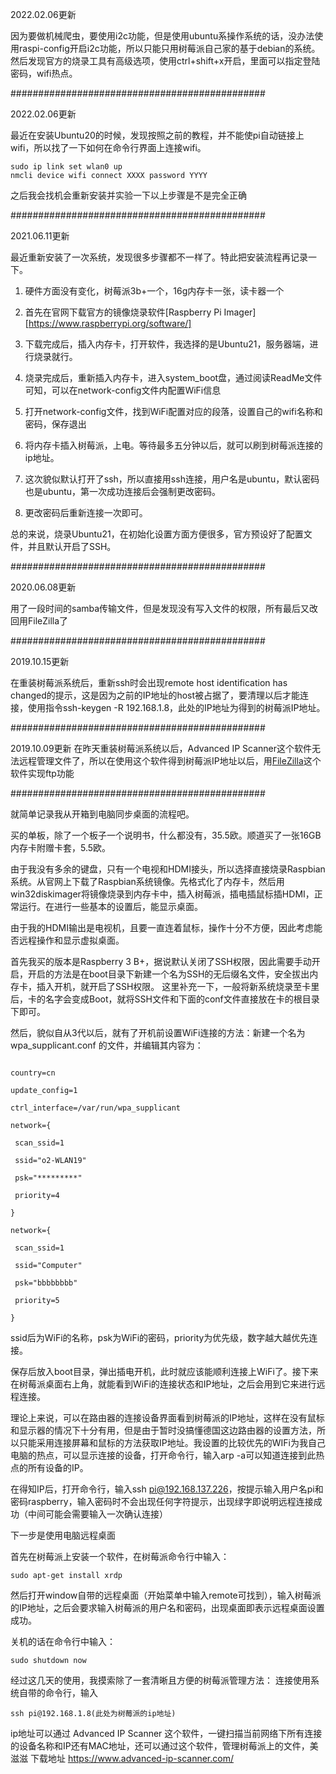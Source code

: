 

2022.02.06更新

因为要做机械爬虫，要使用i2c功能，但是使用ubuntu系操作系统的话，没办法使用raspi-config开启i2c功能，所以只能只用树莓派自己家的基于debian的系统。然后发现官方的烧录工具有高级选项，使用ctrl+shift+x开启，里面可以指定登陆密码，wifi热点。

##############################################

2022.02.06更新

最近在安装Ubuntu20的时候，发现按照之前的教程，并不能使pi自动链接上wifi，所以找了一下如何在命令行界面上连接wifi。

```
sudo ip link set wlan0 up
nmcli device wifi connect XXXX password YYYY
```

之后我会找机会重新安装并实验一下以上步骤是不是完全正确

##############################################

2021.06.11更新

最近重新安装了一次系统，发现很多步骤都不一样了。特此把安装流程再记录一下。

1. 硬件方面没有变化，树莓派3b+一个，16g内存卡一张，读卡器一个

2. 首先在官网下载官方的镜像烧录软件[Raspberry Pi Imager][https://www.raspberrypi.org/software/]

3. 下载完成后，插入内存卡，打开软件，我选择的是Ubuntu21，服务器端，进行烧录就行。

4. 烧录完成后，重新插入内存卡，进入system_boot盘，通过阅读ReadMe文件可知，可以在network-config文件内配置WiFi信息

5. 打开network-config文件，找到WiFi配置对应的段落，设置自己的wifi名称和密码，保存退出

6. 将内存卡插入树莓派，上电。等待最多五分钟以后，就可以刷到树莓派连接的ip地址。

7. 这次貌似默认打开了ssh，所以直接用ssh连接，用户名是ubuntu，默认密码也是ubuntu，第一次成功连接后会强制更改密码。

8. 更改密码后重新连接一次即可。

总的来说，烧录Ubuntu21，在初始化设置方面方便很多，官方预设好了配置文件，并且默认开启了SSH。

##############################################

2020.06.08更新

用了一段时间的samba传输文件，但是发现没有写入文件的权限，所有最后又改回用FileZilla了

##############################################

2019.10.15更新

在重装树莓派系统后，重新ssh时会出现remote host identification has changed的提示，这是因为之前的IP地址的host被占据了，要清理以后才能连接，使用指令ssh-keygen -R 192.168.1.8，此处的IP地址为得到的树莓派IP地址。

##############################################

2019.10.09更新
在昨天重装树莓派系统以后，Advanced IP Scanner这个软件无法远程管理文件了，所以在使用这个软件得到树莓派IP地址以后，用[FileZilla](https://filezilla-project.org/download.php?type=client#close)这个软件实现ftp功能

##############################################

就简单记录我从开箱到电脑同步桌面的流程吧。

买的单板，除了一个板子一个说明书，什么都没有，35.5欧。顺道买了一张16GB内存卡附赠卡套，5.5欧。

由于我没有多余的键盘，只有一个电视和HDMI接头，所以选择直接烧录Raspbian系统。从官网上下载了Raspbian系统镜像。先格式化了内存卡，然后用win32diskimager将镜像烧录到内存卡中，插入树莓派，插电插鼠标插HDMI，正常运行。在进行一些基本的设置后，能显示桌面。

由于我的HDMI输出是电视机，且要一直连着鼠标，操作十分不方便，因此考虑能否远程操作和显示虚拟桌面。

首先我买的版本是Raspberry 3 B+，据说默认关闭了SSH权限，因此需要手动开启，开启的方法是在boot目录下新建一个名为SSH的无后缀名文件，安全拔出内存卡，插入开机，就开启了SSH权限。
这里补充一下，一般将新系统烧录至卡里后，卡的名字会变成Boot，就将SSH文件和下面的conf文件直接放在卡的根目录下即可。

然后，貌似自从3代以后，就有了开机前设置WiFi连接的方法：新建一个名为 wpa_supplicant.conf 的文件，并编辑其内容为：

```

country=cn

update_config=1

ctrl_interface=/var/run/wpa_supplicant

network={

 scan_ssid=1

 ssid="o2-WLAN19"

 psk="*********"

 priority=4

}

network={

 scan_ssid=1

 ssid="Computer"

 psk="bbbbbbbb"

 priority=5

}

```

ssid后为WiFi的名称，psk为WiFi的密码，priority为优先级，数字越大越优先连接。

保存后放入boot目录，弹出插电开机，此时就应该能顺利连接上WiFi了。接下来在树莓派桌面右上角，就能看到WiFi的连接状态和IP地址，之后会用到它来进行远程连接。

理论上来说，可以在路由器的连接设备界面看到树莓派的IP地址，这样在没有鼠标和显示器的情况下十分有用，但是由于暂时没搞懂德国这边路由器的设置方法，所以只能采用连接屏幕和鼠标的方法获取IP地址。我设置的比较优先的WIFi为我自己电脑的热点，可以显示连接的设备，打开命令行，输入arp -a可以知道连接到此热点的所有设备的IP。

在得知IP后，打开命令行，输入ssh pi@192.168.137.226，按提示输入用户名pi和密码raspberry，输入密码时不会出现任何字符提示，出现绿字即说明远程连接成功（中间可能会需要输入一次确认连接）

下一步是使用电脑远程桌面

首先在树莓派上安装一个软件，在树莓派命令行中输入：
```
sudo apt-get install xrdp
```
然后打开window自带的远程桌面（开始菜单中输入remote可找到），输入树莓派的IP地址，之后会要求输入树莓派的用户名和密码，出现桌面即表示远程桌面设置成功。

关机的话在命令行中输入：
```
sudo shutdown now
```
经过这几天的使用，我摸索除了一套清晰且方便的树莓派管理方法：
连接使用系统自带的命令行，输入
```
ssh pi@192.168.1.8(此处为树莓派的ip地址)
```
ip地址可以通过 Advanced IP Scanner 这个软件，一键扫描当前网络下所有连接的设备名称和IP还有MAC地址，还可以通过这个软件，管理树莓派上的文件，美滋滋
下载地址
https://www.advanced-ip-scanner.com/







